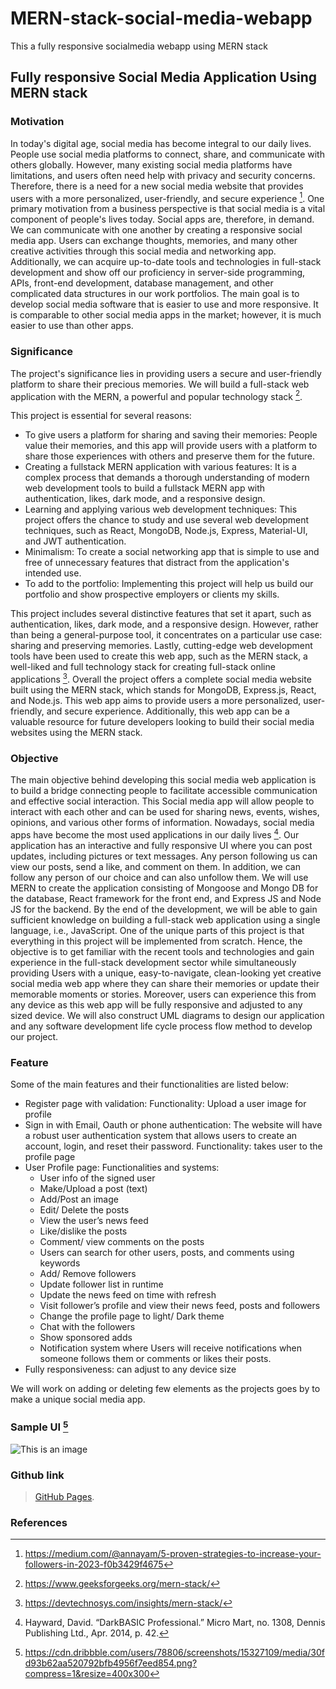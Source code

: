 # MERN-stack-social-media-webapp
This a fully responsive socialmedia webapp using MERN stack

## Fully responsive Social Media Application Using MERN stack
### Motivation

In today's digital age, social media has become integral to our daily lives. People use social 
media platforms to connect, share, and communicate with others globally. However, many 
existing social media platforms have limitations, and users often need help with privacy and 
security concerns. Therefore, there is a need for a new social media website that provides users 
with a more personalized, user-friendly, and secure experience [^1].
One primary motivation from a business perspective is that social media is a vital component of 
people's lives today. Social apps are, therefore, in demand. We can communicate with one 
another by creating a responsive social media app. Users can exchange thoughts, memories, and 
many other creative activities through this social media and networking app. Additionally, we
can acquire up-to-date tools and technologies in full-stack development and show off our 
proficiency in server-side programming, APIs, front-end development, database management, 
and other complicated data structures in our work portfolios. 
The main goal is to develop social media software that is easier to use and more responsive. It is 
comparable to other social media apps in the market; however, it is much easier to use than other 
apps.

### Significance

The project's significance lies in providing users a secure and user-friendly platform to share 
their precious memories. We will build a full-stack web application with the MERN, a powerful 
and popular technology stack [^3].

This project is essential for several reasons:

- To give users a platform for sharing and saving their memories: People value their 
  memories, and this app will provide users with a platform to share those experiences with 
  others and preserve them for the future.
- Creating a fullstack MERN application with various features: It is a complex process 
  that demands a thorough understanding of modern web development tools to build a fullstack     MERN app with authentication, likes, dark mode, and a responsive design.
- Learning and applying various web development techniques: This project offers the 
  chance to study and use several web development techniques, such as React, MongoDB, 
  Node.js, Express, Material-UI, and JWT authentication.
- Minimalism: To create a social networking app that is simple to use and free of 
  unnecessary features that distract from the application's intended use.
- To add to the portfolio: Implementing this project will help us build our portfolio and 
  show prospective employers or clients my skills.
  
This project includes several distinctive features that set it apart, such as authentication, likes, 
dark mode, and a responsive design. However, rather than being a general-purpose tool, it 
concentrates on a particular use case: sharing and preserving memories. Lastly, cutting-edge web 
development tools have been used to create this web app, such as the MERN stack, a well-liked 
and full technology stack for creating full-stack online applications [^4].
Overall the project offers a complete social media website built using the MERN stack, which 
stands for MongoDB, Express.js, React, and Node.js. This web app aims to provide users a more 
personalized, user-friendly, and secure experience. Additionally, this web app can be a valuable 
resource for future developers looking to build their social media websites using the MERN 
stack.

### Objective

The main objective behind developing this social media web application is to build a bridge 
connecting people to facilitate accessible communication and effective social interaction. This 
Social media app will allow people to interact with each other and can be used for sharing news, 
events, wishes, opinions, and various other forms of information. Nowadays, social media apps 
have become the most used applications in our daily lives [^2].
Our application has an interactive and fully responsive UI where you can post updates, including 
pictures or text messages. Any person following us can view our posts, send a like, and comment 
on them. In addition, we can follow any person of our choice and can also unfollow them.
We will use MERN to create the application consisting of Mongoose and Mongo DB for the 
database, React framework for the front end, and Express JS and Node JS for the backend. By 
the end of the development, we will be able to gain sufficient knowledge on building a full-stack 
web application using a single language, i.e., JavaScript.
One of the unique parts of this project is that everything in this project will be implemented from 
scratch. Hence, the objective is to get familiar with the recent tools and technologies and gain 
experience in the full-stack development sector while simultaneously providing Users with a 
unique, easy-to-navigate, clean-looking yet creative social media web app where they can share 
their memories or update their memorable moments or stories. Moreover, users can experience 
this from any device as this web app will be fully responsive and adjusted to any sized device.
We will also construct UML diagrams to design our application and any software development 
life cycle process flow method to develop our project.

### Feature

Some of the main features and their functionalities are listed below:
- Register page with validation:
  Functionality: Upload a user image for profile
- Sign in with Email, Oauth or phone authentication: The website will have a robust user 
  authentication system that allows users to create an account, login, and reset their 
  password.
  Functionality: takes user to the profile page
- User Profile page:
  Functionalities and systems: 
     - User info of the signed user
     - Make/Upload a post (text)
     - Add/Post an image
     - Edit/ Delete the posts
     - View the user’s news feed
     - Like/dislike the posts
     - Comment/ view comments on the posts
     - Users can search for other users, posts, and comments using keywords
     - Add/ Remove followers
     - Update follower list in runtime
     - Update the news feed on time with refresh
     - Visit follower’s profile and view their news feed, posts and followers
     - Change the profile page to light/ Dark theme
     - Chat with the followers
     - Show sponsored adds
     - Notification system where Users will receive notifications when someone follows 
       them or comments or likes their posts.
- Fully responsiveness: can adjust to any device size

We will work on adding or deleting few elements as the projects goes by to make a unique social 
media app.

### Sample UI [^5]

![This is an image](https://cdn.dribbble.com/users/78806/screenshots/15327109/media/30fd93b62aa520792bfb4956f7eed854.png?compress=1&resize=400x300)

### Github link
> [GitHub Pages](https://github.com/areepatw96/MERN-stack-social-media-webapp).
### References

[^1]: https://medium.com/@annayam/5-proven-strategies-to-increase-your-followers-in-2023-f0b3429f4675

[^2]:  Hayward, David. “DarkBASIC Professional.” Micro Mart, no. 1308, Dennis Publishing Ltd., 
Apr. 2014, p. 42.

[^3]: https://www.geeksforgeeks.org/mern-stack/

[^4]: https://devtechnosys.com/insights/mern-stack/

[^5]: https://cdn.dribbble.com/users/78806/screenshots/15327109/media/30fd93b62aa520792bfb4956f7eed854.png?compress=1&resize=400x300
